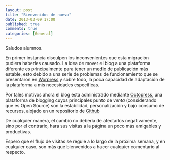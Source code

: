 ```yaml
---
layout: post
title: "Bienvenidos de nuevo"
date: 2013-03-09 17:00
published: true
comments: true
categories: [General]
---
```


Saludos alumnos.

En primer instancia disculpen los inconvenientes que esta migración pudiera haberles causado. La idea de mover el blog a una plataforma diferente es principalmente para tener un medio de publicación más estable, esto debido a una serie de problemas de funcionamiento que se presentaron en [Worpress](http://jaimedm.wordpress.com) y sobre todo, la poca capacidad de adaptación de la plataforma a mis necesidades específicas.

<!--more -->

Por tales motivos ahora el blog esta administrado mediante [Octopress](http://octopress.org), una plataforma de blogging cuyos principales punto de _venta_ (considerando que es Open Source) son la estabilidad, personalización y bajo consumo de recursos, alojado en un repositorio de [Github](http://github.com)

De cualquier manera, el cambio no debería de afectarlos negativamente, sino por el contrario, hara sus visitas a la página un poco más amigables y productivas.

Espero que el flujo de visitas se regule a lo largo de la próxima semana, y en cualquier caso, son más que bienvenidos a hacer cualquier comentario al respecto.

